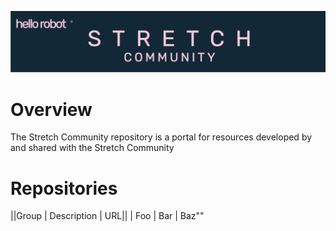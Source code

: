 ![](./images/banner.png)
# Overview

The Stretch Community repository is a portal for resources developed by and shared with the Stretch Community

# Repositories
||Group | Description | URL||
| Foo | Bar | Baz""
